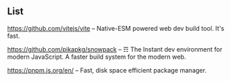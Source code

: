 ## List

https://github.com/vitejs/vite – Native-ESM powered web dev build tool. It's fast.

https://github.com/pikapkg/snowpack – ☶ The Instant dev environment for modern JavaScript. A faster build system for the modern web.

https://pnpm.js.org/en/ – Fast, disk space efficient package manager.
